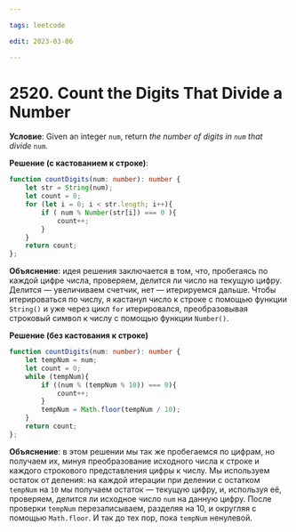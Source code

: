```yaml
---

tags: leetcode

edit: 2023-03-06

---
```


# 2520. Count the Digits That Divide a Number

**Условие**: Given an integer `num`, return _the number of digits in `num` that divide_ `num`.

**Решение (с кастованием к строке)**:
```typescript
function countDigits(num: number): number {
    let str = String(num);
    let count = 0;
    for (let i = 0; i < str.length; i++){
        if ( num % Number(str[i]) === 0 ){
            count++;
        }
    }
    return count;
};
```

**Объяснение**: идея решения заключается в том, что, пробегаясь по каждой цифре числа, проверяем, делится ли число на текущую цифру. Делится — увеличиваем счетчик, нет — итерируемся дальше.
Чтобы итерироваться по числу, я кастанул число к строке с помощью функции `String()` и уже через цикл `for` итерировался, преобразовывая строковый символ к числу с помощью функции `Number()`. 

**Решение (без кастования к строке)**
```typescript
function countDigits(num: number): number {
    let tempNum = num;
    let count = 0;
    while (tempNum){
        if ((num % (tempNum % 10)) === 0){
            count++;
        }
        tempNum = Math.floor(tempNum / 10);
    }
    return count;
};
```
**Объяснение**: в этом решении мы так же пробегаемся по цифрам, но получаем их, минуя преобразование исходного числа к строке и каждого строкового представления цифры к числу. Мы используем остаток от деления: на каждой итерации при делении с остатком `tempNum` на `10` мы получаем остаток — текущую цифру, и, используя её, проверяем, делится ли исходное число `num` на данную цифру. После проверки `tempNum` перезаписываем, разделяя на 10, и округляя с помощью `Math.floor`. И так до тех пор, пока `tempNum` ненулевой.
